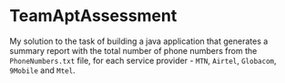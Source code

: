 # TeamAptAssessment
My solution to the task of building a java application that generates a summary report with the total number of phone
numbers from the `PhoneNumbers.txt` file, for each service provider - `MTN`, `Airtel`, `Globacom`, `9Mobile` and `Mtel`.